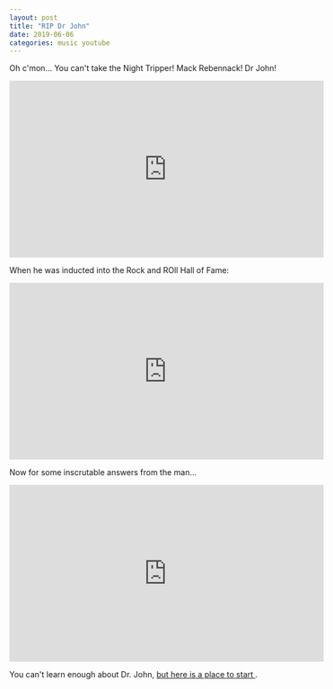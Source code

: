 ```yaml
---
layout: post
title: "RIP Dr John"
date: 2019-06-06
categories: music youtube
---
```


Oh c'mon... You can't take the Night Tripper! Mack Rebennack! Dr John!

<iframe width="560" height="315" src="https://www.youtube.com/embed/HT4RainY-lY" frameborder="0" allow="accelerometer; autoplay; encrypted-media; gyroscope; picture-in-picture" allowfullscreen></iframe>


When he was inducted into the Rock and ROll Hall of Fame:
<iframe width="560" height="315" src="https://www.youtube.com/embed/BdjgkOI6SbU" frameborder="0" allow="accelerometer; autoplay; encrypted-media; gyroscope; picture-in-picture" allowfullscreen></iframe>


Now for some inscrutable answers from the man...

<iframe width="560" height="315" src="https://www.youtube.com/embed/HLewtQ2EwHU" frameborder="0" allow="accelerometer; autoplay; encrypted-media; gyroscope; picture-in-picture" allowfullscreen></iframe>

You can't learn enough about Dr. John, <a href="https://en.wikipedia.org/wiki/Dr._John">but here is a place to start </a>.
